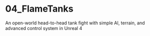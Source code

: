 # 04_FlameTanks
An open-world head-to-head tank fight with simple AI, terrain, and advanced control system in Unreal 4
